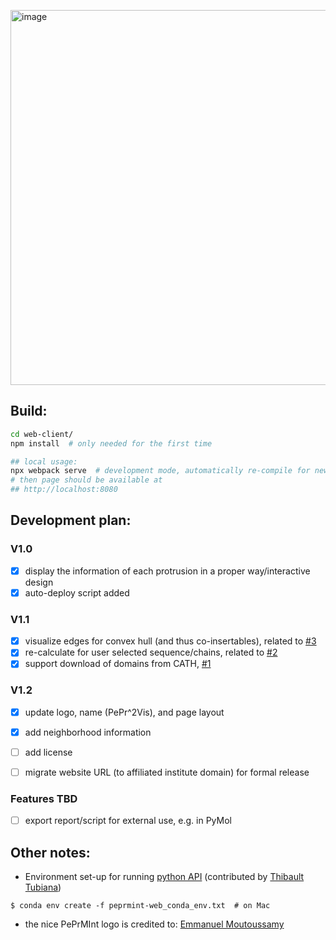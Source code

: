 
[<img width="600" alt="image" src="https://user-images.githubusercontent.com/5687628/124143879-c5df7f00-da8b-11eb-9add-2c3f20337dfa.png">](https://reuter-group.github.io/peprmint)


## Build:
```bash
cd web-client/ 
npm install  # only needed for the first time

## local usage: 
npx webpack serve  # development mode, automatically re-compile for new file changes
# then page should be available at 
## http://localhost:8080
```

## Development plan:
### V1.0
- [x] display the information of each protrusion in a proper way/interactive design
- [x] auto-deploy script added

### V1.1
 - [x] visualize edges for convex hull (and thus co-insertables), related to [#3](/../../issues/3)
 - [x] re-calculate for user selected sequence/chains, related to [#2](/../../issues/2)
 - [x] support download of domains from CATH, [#1](/../../issues/1)
 
### V1.2
- [x] update logo, name (PePr^2Vis), and page layout
- [x] add neighborhood information
- [ ] add license
- [ ] migrate website URL (to affiliated institute domain) for formal release


### Features TBD
- [ ] export report/script for external use, e.g. in PyMol


## Other notes:

- Environment set-up for running [python API](https://github.com/reuter-group/peprmint-web/blob/main/protrusion_for_dandan.py) (contributed by [Thibault Tubiana](https://github.com/tubiana))
```
$ conda env create -f peprmint-web_conda_env.txt  # on Mac
```

- the nice PePrMInt logo is credited to: [Emmanuel Moutoussamy](https://www.uib.no/en/persons/Emmanuel.Edouard.Moutoussamy)

